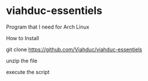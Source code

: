 # viahduc-essentiels
Program that I need for Arch Linux

How to Install

git clone https://github.com/Viahduc/viahduc-essentiels


unzip the file

execute the script
